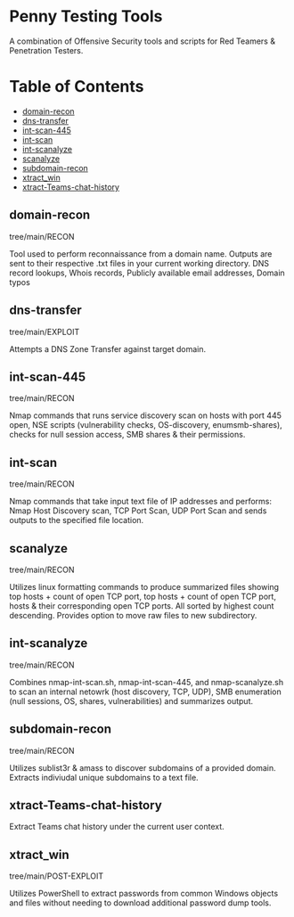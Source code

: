 # Penny Testing Tools
A combination of Offensive Security tools and scripts for Red Teamers & Penetration Testers.

Table of Contents  
=================
 * [domain-recon](#domain-recon) 
 * [dns-transfer](#dns-transfer)
 * [int-scan-445](#int-scan-445) 
 * [int-scan](#int-scan) 
 * [int-scanalyze](#int-scanalyze) 
 * [scanalyze](#scanalyze) 
 * [subdomain-recon](#subdomain-recon) 
 * [xtract_win](#xtract_win) 
 * [xtract-Teams-chat-history](#xtract-Teams-chat-history)


## domain-recon
tree/main/RECON

Tool used to perform reconnaissance from a domain name. Outputs are sent to their respective .txt files in your current working directory.
DNS record lookups, Whois records, Publicly available email addresses, Domain typos

## dns-transfer
tree/main/EXPLOIT

Attempts a DNS Zone Transfer against target domain.

## int-scan-445
tree/main/RECON

Nmap commands that runs service discovery scan on hosts with port 445 open, NSE scripts (vulnerability checks, OS-discovery, enumsmb-shares), checks for null session access, SMB shares & their permissions.

## int-scan
tree/main/RECON

Nmap commands that take input text file of IP addresses and performs: Nmap Host Discovery scan, TCP Port Scan, UDP Port Scan and sends outputs to the specified file location. 

## scanalyze
tree/main/RECON

Utilizes linux formatting commands to produce summarized files showing top hosts + count of open TCP port, top hosts + count of open TCP port, hosts & their corresponding open TCP ports. All sorted by highest count descending. Provides option to move raw files to new subdirectory.

## int-scanalyze
tree/main/RECON

Combines nmap-int-scan.sh, nmap-int-scan-445, and nmap-scanalyze.sh to scan an internal netowrk (host discovery, TCP, UDP), SMB enumeration (null sessions, OS, shares, vulnerabilities) and summarizes output.

## subdomain-recon
tree/main/RECON

Utilizes sublist3r & amass to discover subdomains of a provided domain. Extracts indiviudal unique subdomains to a text file.

## xtract-Teams-chat-history
Extract Teams chat history under the current user context.

## xtract_win
tree/main/POST-EXPLOIT

Utilizes PowerShell to extract passwords from common Windows objects and files without needing to download additional password dump tools.
